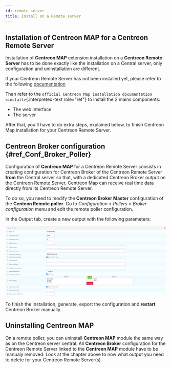 ```yaml
---
id: remote-server
title: Install on a Remote server
---
```


## Installation of Centreon MAP for a Centreon Remote Server

Installation of **Centreon MAP** extension installation on a **Centreon
Remote Server** has to be done exactly like the installation on a
Central server, only configuration and uninstallation are different.

If your Centreon Remote Server has not been installed yet, please refer
to the following
[documentation](https://documentation.centreon.com/docs/centreon/en/latest/administration_guide/poller/install_remote_server.html)

Then refer to the
`official Centreon Map installation documentation <install>`{.interpreted-text
role="ref"} to install the 2 mains components:

-   The web interface
-   The server

After that, you\'ll have to do extra steps, explained below, to finish
Centreon Map installation for your Centreon Remote Server.

## Centreon Broker configuration {#ref_Conf_Broker_Poller}

Configuration of **Centreon MAP** for a Centreon Remote Server consists
in creating configuration for Centreon Broker of the Centreon Remote
Server **from** the Central server so that, with a dedicated Centreon
Broker output on the Centreon Remote Server, Centreon Map can receive
real time data directly from its Centreon Remote Server.

To do so, you need to modify the **Centreon Broker Master**
configuration of the **Centeon Remote poller**. Go to *Configuration \>
Pollers \> Broker configuration* menu and edit the remote poller
configuration.

In the Output tab, create a new output with the following parameters:

![image](../assets/data-presentation/output_broker.png)

To finish the installation, generate, export the configuration and
**restart** Centreon Broker manually.

## Uninstalling Centreon MAP

On a remote poller, you can uninstall **Centreon MAP** module the same
way as on the Centreon server central. All **Centreon Broker**
configuration for the Centreon Remote Server linked to the **Centreon
MAP** module have to be manualy removed. Look at the chapter above to
now what output you need to delete for your Centreon Remote Server(s)
